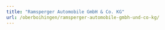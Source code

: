 ```yaml
---
title: "Ramsperger Automobile GmbH & Co. KG"
url: /oberboihingen/ramsperger-automobile-gmbh-und-co-kg/
---
```

